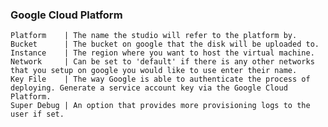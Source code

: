 ### Google Cloud Platform
    Platform    | The name the studio will refer to the platform by.
    Bucket      | The bucket on google that the disk will be uploaded to.
    Instance    | The region where you want to host the virtual machine.
    Network     | Can be set to 'default' if there is any other networks that you setup on google you would like to use enter their name.
    Key File    | The way Google is able to authenticate the process of deploying. Generate a service account key via the Google Cloud Platform.
    Super Debug | An option that provides more provisioning logs to the user if set.